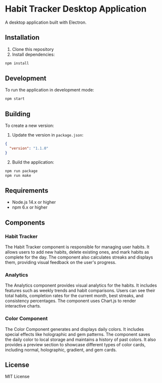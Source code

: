 # Habit Tracker Desktop Application

A desktop application built with Electron.

## Installation

1. Clone this repository
2. Install dependencies:
```sh
npm install
```

## Development

To run the application in development mode:
```sh
npm start
```

## Building

To create a new version:

1. Update the version in `package.json`:
```json
{
  "version": "1.1.0"
}
```

2. Build the application:
```sh
npm run package
npm run make
```

## Requirements

- Node.js 14.x or higher
- npm 6.x or higher

## Components

### Habit Tracker
The Habit Tracker component is responsible for managing user habits. It allows users to add new habits, delete existing ones, and mark habits as complete for the day. The component also calculates streaks and displays them, providing visual feedback on the user's progress.

### Analytics
The Analytics component provides visual analytics for the habits. It includes features such as weekly trends and habit comparisons. Users can see their total habits, completion rates for the current month, best streaks, and consistency percentages. The component uses Chart.js to render interactive charts.

### Color Component
The Color Component generates and displays daily colors. It includes special effects like holographic and gem patterns. The component saves the daily color to local storage and maintains a history of past colors. It also provides a preview section to showcase different types of color cards, including normal, holographic, gradient, and gem cards.

## License

MIT License

